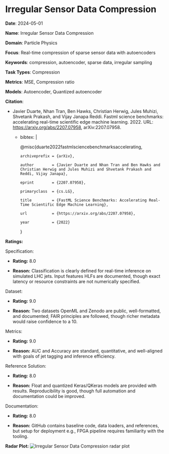 # Irregular Sensor Data Compression


**Date**: 2024-05-01


**Name**: Irregular Sensor Data Compression


**Domain**: Particle Physics


**Focus**: Real-time compression of sparse sensor data with autoencoders


**Keywords**: compression, autoencoder, sparse data, irregular sampling


**Task Types**: Compression


**Metrics**: MSE, Compression ratio


**Models**: Autoencoder, Quantized autoencoder


**Citation**:


- Javier Duarte, Nhan Tran, Ben Hawks, Christian Herwig, Jules Muhizi, Shvetank Prakash, and Vijay Janapa Reddi. Fastml science benchmarks: accelerating real-time scientific edge machine learning. 2022. URL: https://arxiv.org/abs/2207.07958, arXiv:2207.07958.

  - bibtex: |

      @misc{duarte2022fastmlsciencebenchmarksaccelerating,

        archiveprefix = {arXiv},

        author        = {Javier Duarte and Nhan Tran and Ben Hawks and Christian Herwig and Jules Muhizi and Shvetank Prakash and Reddi, Vijay Janapa},

        eprint        = {2207.07958},

        primaryclass  = {cs.LG},

        title         = {FastML Science Benchmarks: Accelerating Real-Time Scientific Edge Machine Learning},

        url           = {https://arxiv.org/abs/2207.07958},

        year          = {2022}

      }



**Ratings:**


Specification:


  - **Rating:** 8.0


  - **Reason:** Classification is clearly defined for real-time inference on simulated LHC jets. Input features  HLFs  are documented, though exact latency or resource constraints are not numerically specified. 


Dataset:


  - **Rating:** 9.0


  - **Reason:** Two datasets  OpenML and Zenodo  are public, well-formatted, and documented; FAIR principles are followed, though richer metadata would raise confidence to a 10. 


Metrics:


  - **Rating:** 9.0


  - **Reason:** AUC and Accuracy are standard, quantitative, and well-aligned with goals of jet tagging and inference efficiency. 


Reference Solution:


  - **Rating:** 8.0


  - **Reason:** Float and quantized Keras/QKeras models are provided with results. Reproducibility is good, though full automation and documentation could be improved. 


Documentation:


  - **Rating:** 8.0


  - **Reason:** GitHub contains baseline code, data loaders, and references, but setup for deployment  e.g., FPGA pipeline  requires familiarity with the tooling. 


**Radar Plot:**
 ![Irregular Sensor Data Compression radar plot](../../tex/images/irregular_sensor_data_compression_radar.png)